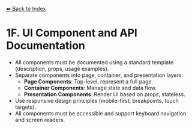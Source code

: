 [⬅ Back to Index](./index.md)

# 1F. UI Component and API Documentation

- All components must be documented using a standard template (description, props, usage examples).
- Separate components into page, container, and presentation layers:
  - **Page Components**: Top-level, represent a full page.
  - **Container Components**: Manage state and data flow.
  - **Presentation Components**: Render UI based on props, stateless.
- Use responsive design principles (mobile-first, breakpoints, touch targets).
- All components must be accessible and support keyboard navigation and screen readers. 